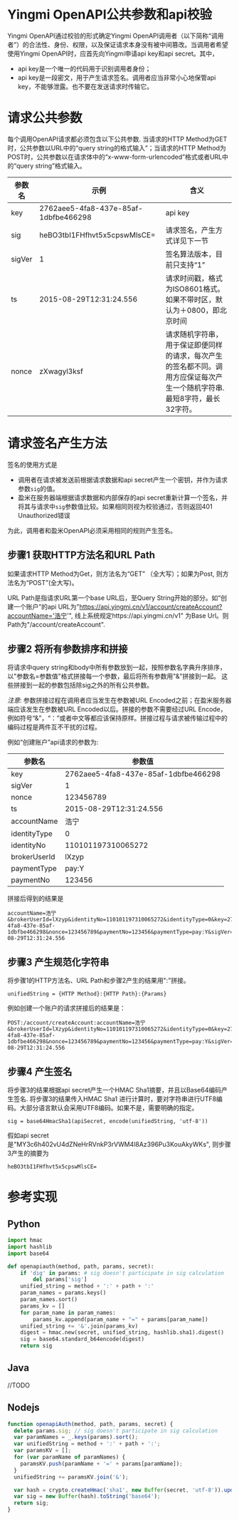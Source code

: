 Yingmi OpenAPI公共参数和api校验
=================================

Yingmi OpenAPI通过校验的形式确定Yingmi OpenAPI调用者（以下简称“调用者”）的合法性、身份、权限，以及保证请求本身没有被中间篡改。当调用者希望使用Yingmi OpenAPI时，应首先向Yingmi申请api key和api secret。其中，

* api key是一个唯一的代码用于识别调用者身份；
* api key是一段密文，用于产生请求签名。调用者应当非常小心地保管api key，不能够泄露。也不要在发送请求时传输它。

# 请求公共参数

每个调用OpenAPI请求都必须包含以下公共参数. 当请求的HTTP Method为GET时，公共参数以URL中的“query string的格式输入”；当请求的HTTP Method为POST时，公共参数以在请求体中的“x-www-form-urlencoded”格式或者URL中的“query string”格式输入。


| 参数名 | 示例   | 含义 |
|-------|-------|------|
| key |2762aee5-4fa8-437e-85af-1dbfbe466298| api key |
| sig | heBO3tbI1FHfhvt5x5cpswMlsCE= | 请求签名，产生方式详见下一节|
| sigVer | 1 | 签名算法版本，目前只支持“1” |
| ts |  2015-08-29T12:31:24.556 | 请求时间戳，格式为ISO8601格式。如果不带时区，默认为＋0800，即北京时间|
| nonce | zXwagyl3ksf | 请求随机字符串，用于保证即便同样的请求，每次产生的签名都不同。调用方应保证每次产生一个随机字符串. 最短8字符，最长32字符。 |

# 请求签名产生方法

签名的使用方式是

* 调用者在请求被发送前根据请求数据和api secret产生一个密钥，并作为请求参数`sig`的值。
* 盈米在服务器端根据请求数据和内部保存的api secret重新计算一个签名，并将其与请求中`sig`参数值比较。如果相同则视为校验通过，否则返回401 Unauthorized错误

为此，调用者和盈米OpenAPI必须采用相同的规则产生签名。


## 步骤1 获取HTTP方法名和URL Path

如果请求HTTP Method为Get，则方法名为“GET” （全大写）；如果为Post, 则方法名为“POST”(全大写)。

URL Path是指请求URL第一个base URL后，至Query String开始的部分。如“创建一个账户”的api URL为"https://api.yingmi.cn/v1/account/createAccount?accountName='浩宁'", 线上系统规定https://api.yingmi.cn/v1"
为Base Url。则Path为"/account/createAccount".

## 步骤2 将所有参数排序和拼接

将请求中query string和body中所有参数放到一起，按照参数名字典升序排序，以"参数名=参数值"格式拼接每一个参数，最后将所有参数用"&"拼接到一起。 这些拼接到一起的参数包括除sig之外的所有公共参数。

*注意*: 参数拼接过程在调用者应当发生在参数被URL Encoded之前；在盈米服务器端应该发生在参数被URL Encoded以后。拼接的参数不需要经过URL Encode，例如符号“&”，“：”或者中文等都应该保持原样。拼接过程与请求被传输过程中的编码过程是两件互不干扰的过程。

例如“创建账户”api请求的参数为:

| 参数名 | 参数值 |
|-------|-------|
| key |2762aee5-4fa8-437e-85af-1dbfbe466298|
| sigVer |1 |
| nonce |123456789 |
| ts | 2015-08-29T12:31:24.556|
| accountName | 浩宁 |
| identityType | 0 |
| identityNo |110101197310065272 |
| brokerUserId |lXzyp |
| paymentType | pay:Y |
| paymentNo | 123456|


拼接后得到的结果是

```
accountName=浩宁&brokerUserId=lXzyp&identityNo=110101197310065272&identityType=0&key=2762aee5-4fa8-437e-85af-1dbfbe466298&nonce=123456789&paymentNo=123456&paymentType=pay:Y&sigVer=1&ts=2015-08-29T12:31:24.556
```

## 步骤3 产生规范化字符串

将步骤1的HTTP方法名、URL Path和步骤2产生的结果用":"拼接。

```
unifiedString = {HTTP Method}:{HTTP Path}:{Params}
```

例如创建一个账户的请求拼接后的结果是：

```
POST:/account/createAccount:accountName=浩宁&brokerUserId=lXzyp&identityNo=110101197310065272&identityType=0&key=2762aee5-4fa8-437e-85af-1dbfbe466298&nonce=123456789&paymentNo=123456&paymentType=pay:Y&sigVer=1&ts=2015-08-29T12:31:24.556
```

## 步骤4 产生签名

将步骤3的结果根据api secret产生一个HMAC Sha1摘要，并且以Base64编码产生签名. 将步骤3的结果传入HMAC Sha1
进行计算时，要对字符串进行UTF8编码。大部分语言默认会采用UTF8编码。如果不是，需要明确的指定。

```
sig = base64HmacSha1(apiSecret, encode(unifiedString, 'utf-8'))
```

假如api secret是"MY3c6h402vU4dZNeHrRVnkP3rVWM4l8Az396Pu3KouAkyWKs", 则步骤3产生的摘要为

```
heBO3tbI1FHfhvt5x5cpswMlsCE=
```


# 参考实现

## Python

```python
import hmac
import hashlib
import base64

def openapiauth(method, path, params, secret):
    if 'dig' in params: # sig doesn't participate in sig calculation
        del params['sig']
    unified_string = method + ':' + path + ':'
    param_names = params.keys()
    param_names.sort()
    params_kv = []
    for param_name in param_names:
        params_kv.append(param_name + "=" + params[param_name])
    unified_string += '&'.join(params_kv)
    digest = hmac.new(secret, unified_string, hashlib.sha1).digest()
    sig = base64.standard_b64encode(digest)
    return sig
```

## Java

//TODO

## Nodejs

```javascript
function openapiAuth(method, path, params, secret) {
  delete params.sig; // sig doesn't participate in sig calculation
  var paramNames = _.keys(params).sort();
  var unifiedString = method + ':' + path + ':';
  var paramsKV = [];
  for (var paramName of paramNames) {
    paramsKV.push(paramName + '=' + params[paramName]);
  }
  unifiedString += paramsKV.join('&');

  var hash = crypto.createHmac('sha1', new Buffer(secret, 'utf-8')).update(new Buffer(unifiedString, 'utf-8')).digest('hex');
  var sig = new Buffer(hash).toString('base64');
  return sig;
}
```
